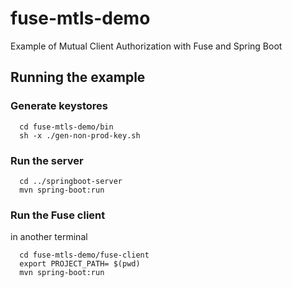 # fuse-mtls-demo

Example of Mutual Client Authorization with Fuse and Spring Boot

## Running the example

### Generate keystores

	  cd fuse-mtls-demo/bin
	  sh -x ./gen-non-prod-key.sh

### Run the server

	  cd ../springboot-server
	  mvn spring-boot:run


###  Run the Fuse client

in another terminal

	  cd fuse-mtls-demo/fuse-client
	  export PROJECT_PATH= $(pwd)
	  mvn spring-boot:run
